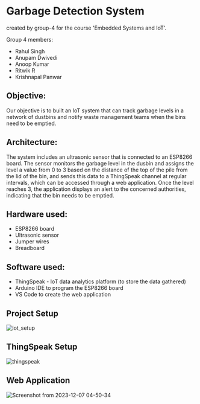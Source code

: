 # Garbage Detection System
created by group-4 for the course 'Embedded Systems and IoT'.

Group 4 members:
<ul>
  <li>Rahul Singh</li>
  <li>Anupam Dwivedi</li>
  <li>Anoop Kumar</li>
  <li>Ritwik R</li>
  <li>Krishnapal Panwar</li>
</ul>

## Objective:
Our objective is to built an IoT system that can track garbage levels in a network of dustbins and notify waste management teams when the bins need to be emptied.

## Architecture:
The system includes an ultrasonic sensor that is connected to an ESP8266 board. The sensor monitors the garbage level in the dusbin and assigns the level a value from 0 to 3 based on the distance of the top of the pile from the lid of the bin, and sends this data to a ThingSpeak channel at regular intervals, which can be accessed through a web application. Once the level reaches 3, the application displays an alert to the concerned authorities, indicating that the bin needs to be emptied.

## Hardware used:
<ul>
  <li>ESP8266 board</li>
  <li>Ultrasonic sensor</li>
  <li>Jumper wires</li>
  <li>Breadboard</li>
</ul>

## Software used:
<ul>
  <li>ThingSpeak - IoT data analytics platform (to store the data gathered)</li>
  <li>Arduino IDE to program the ESP8266 board</li>
  <li>VS Code to create the web application</li>
</ul>

## Project Setup

![iot_setup](https://github.com/rahulsingh-20/GarbageDetectionSystem/assets/76691609/e4b456aa-60b3-4888-92e0-96dbf5482241)

## ThingSpeak Setup

![thingspeak](https://github.com/rahulsingh-20/GarbageDetectionSystem/assets/76691609/1313ba29-0ad1-4648-b7a4-c578f8e1a408)

## Web Application

![Screenshot from 2023-12-07 04-50-34](https://github.com/rahulsingh-20/GarbageDetectionSystem/assets/76691609/68aff6d2-11ec-4f6b-a864-29297515a511)

